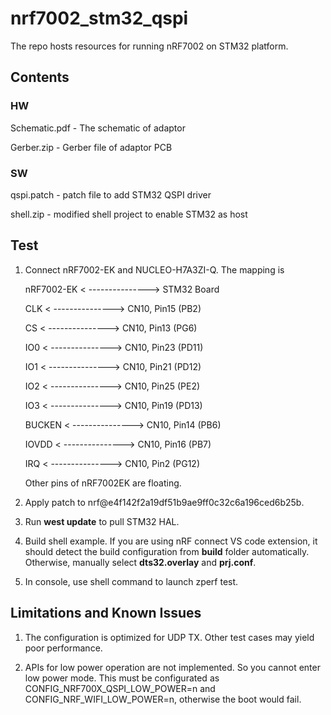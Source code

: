 # nrf7002_stm32_qspi

The repo hosts resources for running nRF7002 on STM32 platform.

## Contents
### HW
Schematic.pdf - The schematic of adaptor

Gerber.zip - Gerber file of adaptor PCB

### SW 
qspi.patch - patch file to add STM32 QSPI driver

shell.zip - modified shell project to enable STM32 as host

## Test
1. Connect nRF7002-EK and NUCLEO-H7A3ZI-Q. The mapping is
   
   nRF7002-EK < ---------------> STM32 Board
   
   CLK        < ---------------> CN10, Pin15 (PB2)
   
   CS         < ---------------> CN10, Pin13 (PG6)
   
   IO0        < ---------------> CN10, Pin23 (PD11)
   
   IO1        < ---------------> CN10, Pin21 (PD12)
   
   IO2        < ---------------> CN10, Pin25 (PE2)
   
   IO3        < ---------------> CN10, Pin19 (PD13)
   
   BUCKEN     < ---------------> CN10, Pin14 (PB6)
   
   IOVDD      < ---------------> CN10, Pin16 (PB7)
   
   IRQ        < ---------------> CN10, Pin2  (PG12)

     Other pins of nRF7002EK are floating.

2. Apply patch to nrf@e4f142f2a19df51b9ae9ff0c32c6a196ced6b25b.

3. Run **west update** to pull STM32 HAL.

4. Build shell example. If you are using nRF connect VS code extension, it should detect the build configuration from **build** folder automatically. Otherwise, manually select **dts32.overlay** and **prj.conf**.

5. In console, use shell command to launch zperf test.

## Limitations and Known Issues
1. The configuration is optimized for UDP TX. Other test cases may yield poor performance.

2. APIs for low power operation are not implemented. So you cannot enter low power mode. This must be configurated as CONFIG_NRF700X_QSPI_LOW_POWER=n and CONFIG_NRF_WIFI_LOW_POWER=n, otherwise the boot would fail.
